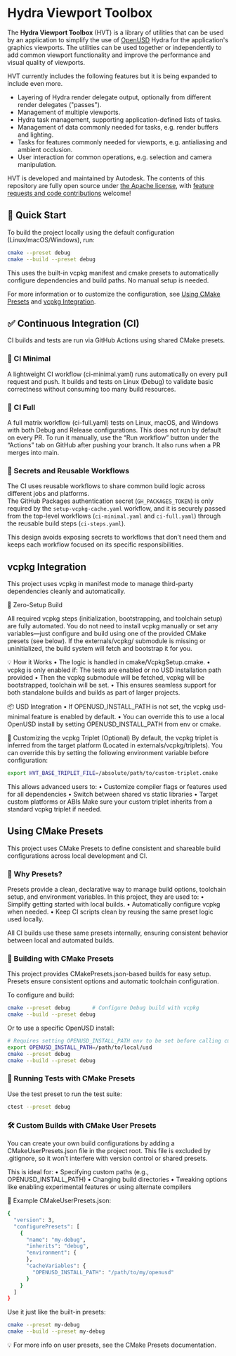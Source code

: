 # Hydra Viewport Toolbox
The **Hydra Viewport Toolbox** (HVT) is a library of utilities that can be used by an application to simplify the use of [OpenUSD](https://openusd.org) Hydra for the application's graphics viewports. The utilities can be used together or independently to add common viewport functionality and improve the performance and visual quality of viewports.

HVT currently includes the following features but it is being expanded to include even more.

- Layering of Hydra render delegate output, optionally from different render delegates ("passes").
- Management of multiple viewports.
- Hydra task management, supporting application-defined lists of tasks.
- Management of data commonly needed for tasks, e.g. render buffers and lighting.
- Tasks for features commonly needed for viewports, e.g. antialiasing and ambient occlusion.
- User interaction for common operations, e.g. selection and camera manipulation.

HVT is developed and maintained by Autodesk. The contents of this repository are fully open source under [the Apache license](LICENSE.md), with [feature requests and code contributions](CONTRIBUTING.md) welcome!

## 🚀 Quick Start

To build the project locally using the default configuration (Linux/macOS/Windows), run:
```bash
cmake --preset debug
cmake --build --preset debug
```
This uses the built-in vcpkg manifest and cmake presets to automatically configure dependencies and build paths. No manual setup is needed.

For more information or to customize the configuration, see [Using CMake Presets](#using-cmake-presets) and [vcpkg Integration](#vcpkg-integration).

## ✅ Continuous Integration (CI)

CI builds and tests are run via GitHub Actions using shared CMake presets.

### 🧪 CI Minimal

A lightweight CI workflow (ci-minimal.yaml) runs automatically on every pull request and push. It builds and tests on Linux (Debug) to validate basic correctness without consuming too many build resources.

### 🔁 CI Full

A full matrix workflow (ci-full.yaml) tests on Linux, macOS, and Windows with both Debug and Release configurations. This does not run by default on every PR.
To run it manually, use the “Run workflow” button under the “Actions” tab on GitHub after pushing your branch.
It also runs when a PR merges into main.

### 🔐 Secrets and Reusable Workflows

The CI uses reusable workflows to share common build logic across different jobs and platforms.  
The GitHub Packages authentication secret (`GH_PACKAGES_TOKEN`) is only required by the `setup-vcpkg-cache.yaml` workflow, and it is securely passed from the top-level workflows (`ci-minimal.yaml` and `ci-full.yaml`) through the reusable build steps (`ci-steps.yaml`).

This design avoids exposing secrets to workflows that don’t need them and keeps each workflow focused on its specific responsibilities.

## vcpkg Integration

This project uses vcpkg in manifest mode to manage third-party dependencies cleanly and automatically.

🧰 Zero-Setup Build

All required vcpkg steps (initialization, bootstrapping, and toolchain setup) are fully automated. You do not need to install vcpkg manually or set any variables—just configure and build using one of the provided CMake presets (see below).
If the externals/vcpkg/ submodule is missing or uninitialized, the build system will fetch and bootstrap it for you.

💡 How it Works
  •	The logic is handled in cmake/VcpkgSetup.cmake.
  •	vcpkg is only enabled if: The tests are enabled or no USD installation path provided
  •	Then the vcpkg submodule will be fetched, vcpkg will be bootstrapped, toolchain will be set.
  •	This ensures seamless support for both standalone builds and builds as part of larger projects.

📦 USD Integration
  •	If OPENUSD_INSTALL_PATH is not set, the vcpkg usd-minimal feature is enabled by default.
  •	You can override this to use a local OpenUSD install by setting OPENUSD_INSTALL_PATH from env or cmake.

🔁 Customizing the vcpkg Triplet (Optional)
By default, the vcpkg triplet is inferred from the target platform (Located in externals/vcpkg/triplets).
You can override this by setting the following environment variable before configuration:
```bash
export HVT_BASE_TRIPLET_FILE=/absolute/path/to/custom-triplet.cmake
```
This allows advanced users to:
  •	Customize compiler flags or features used for all dependencies
  •	Switch between shared vs static libraries
  •	Target custom platforms or ABIs
Make sure your custom triplet inherits from a standard vcpkg triplet if needed.

## Using CMake Presets

This project uses CMake Presets to define consistent and shareable build configurations across local development and CI.

### 🧰 Why Presets?
Presets provide a clean, declarative way to manage build options, toolchain setup, and environment variables. In this project, they are used to:
	•	Simplify getting started with local builds.
	•	Automatically configure vcpkg when needed.
	•	Keep CI scripts clean by reusing the same preset logic used locally.

All CI builds use these same presets internally, ensuring consistent behavior between local and automated builds.

### 🔧 Building with CMake Presets

This project provides CMakePresets.json-based builds for easy setup. Presets ensure consistent options and automatic toolchain configuration.

To configure and build:
```bash
cmake --preset debug       # Configure Debug build with vcpkg
cmake --build --preset debug
```

Or to use a specific OpenUSD install:
```bash
# Requires setting OPENUSD_INSTALL_PATH env to be set before calling cmake
export OPENUSD_INSTALL_PATH=/path/to/local/usd
cmake --preset debug
cmake --build --preset debug
```

### 🧪 Running Tests with CMake Presets
Use the test preset to run the test suite:
```bash
ctest --preset debug
```

### 🛠️ Custom Builds with CMake User Presets

You can create your own build configurations by adding a CMakeUserPresets.json file in the project root. This file is excluded by .gitignore, so it won’t interfere with version control or shared presets.

This is ideal for:
  •	Specifying custom paths (e.g., OPENUSD_INSTALL_PATH)
  •	Changing build directories
  •	Tweaking options like enabling experimental features or using alternate compilers

📁 Example CMakeUserPresets.json:
```bash
{
  "version": 3,
  "configurePresets": [
    {
      "name": "my-debug",
      "inherits": "debug",
      "environment": {
      },
      "cacheVariables": {
        "OPENUSD_INSTALL_PATH": "/path/to/my/openusd"
      }
    }
  ]
}
```

Use it just like the built-in presets:
```bash
cmake --preset my-debug
cmake --build --preset my-debug
```

💡 For more info on user presets, see the CMake Presets documentation.